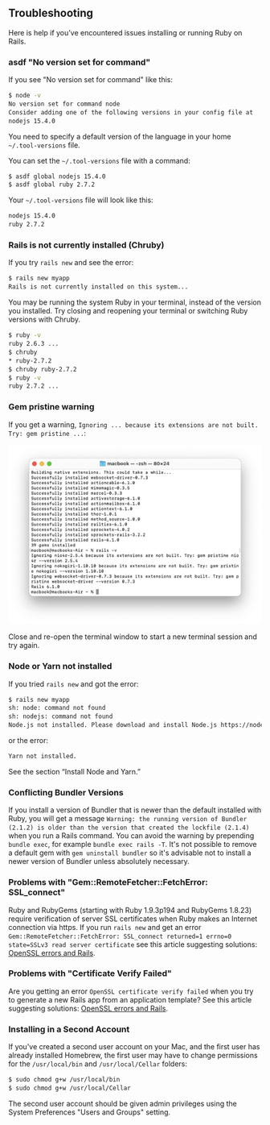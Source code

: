 ## Troubleshooting

Here is help if you’ve encountered issues installing or running Ruby on Rails.

### asdf "No version set for command"

If you see "No version set for command" like this:

```bash
$ node -v
No version set for command node
Consider adding one of the following versions in your config file at
nodejs 15.4.0
```

You need to specify a default version of the language in your home `~/.tool-versions` file.

You can set the `~/.tool-versions` file with a command:

```bash
$ asdf global nodejs 15.4.0
$ asdf global ruby 2.7.2
```

Your `~/.tool-versions` file will look like this:

```bash
nodejs 15.4.0
ruby 2.7.2
```

### Rails is not currently installed (Chruby)

If you try `rails new` and see the error:

```bash
$ rails new myapp
Rails is not currently installed on this system...
```

You may be running the system Ruby in your terminal, instead of the version you installed. Try closing and reopening your terminal or switching Ruby versions with Chruby.

```bash
$ ruby -v
ruby 2.6.3 ...
$ chruby
* ruby-2.7.2
$ chruby ruby-2.7.2
$ ruby -v
ruby 2.7.2 ...
```

### Gem pristine warning

If you get a warning, `Ignoring ... because its extensions are not built. Try: gem pristine ...`:

![](/assets/images/ruby/gem-pristine-error.png)

Close and re-open the terminal window to start a new terminal session and try again.

### Node or Yarn not installed

If you tried `rails new` and got the error:

```bash
$ rails new myapp
sh: node: command not found
sh: nodejs: command not found
Node.js not installed. Please download and install Node.js https://nodejs.org/en/download/
```

or the error:

```bash
Yarn not installed.
```

See the section “Install Node and Yarn.”

### Conflicting Bundler Versions

If you install a version of Bundler that is newer than the default installed with Ruby, you will get a message `Warning: the running version of Bundler (2.1.2) is older than the version that created the lockfile (2.1.4)` when you run a Rails command. You can avoid the warning by prepending `bundle exec`, for example `bundle exec rails -T`. It's not possible to remove a default gem with `gem uninstall bundler` so it's advisable not to install a newer version of Bundler unless absolutely necessary.

### Problems with "Gem::RemoteFetcher::FetchError: SSL_connect"

Ruby and RubyGems (starting with Ruby 1.9.3p194 and RubyGems 1.8.23) require verification of server SSL certificates when Ruby makes an Internet connection via https. If you run `rails new` and get an error `Gem::RemoteFetcher::FetchError: SSL_connect returned=1 errno=0 state=SSLv3 read server certificate` see this article suggesting solutions: [OpenSSL errors and Rails](http://railsapps.github.io/openssl-certificate-verify-failed.html).

### Problems with "Certificate Verify Failed"

Are you getting an error `OpenSSL certificate verify failed` when you try to generate a new Rails app from an application template? See this article suggesting solutions: [OpenSSL errors and Rails](http://railsapps.github.io/openssl-certificate-verify-failed.html).

### Installing in a Second Account

If you've created a second user account on your Mac, and the first user has already installed Homebrew, the first user may have to change permissions for the `/usr/local/bin` and `/usr/local/Cellar` folders:

```bash
$ sudo chmod g+w /usr/local/bin
$ sudo chmod g+w /usr/local/Cellar
```

The second user account should be given admin privileges using the System Preferences "Users and Groups" setting.






